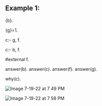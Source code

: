 ## Example 1:

{b}.

{g}=1.

c:- g, f.

c:- b, f.

#external f.

answer(b). answer(c). answer(f). answer(g).

why(c).


![Image 7-19-22 at 7 49 PM](https://user-images.githubusercontent.com/81679574/179816407-dd4fb568-af43-452f-a98e-ed0f54169d5c.jpg)





![Image 7-19-22 at 7 58 PM](https://user-images.githubusercontent.com/81679574/179817768-3a54a0bf-2363-4b98-95ec-f3d87c87b40a.jpg)
